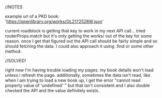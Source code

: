 //NOTES

example url of a PKD book: 'https://openlibrary.org/works/OL2172528W.json'

current roadblock is getting that key to work in my next API call... tried routerProps.match but it's only getting the works/ out of the key for some reason. once I get that figured out the API call should be fairly simple and so should fetching the data. I could also approach it using .find or some other method.

//SOLVED!

right now I'm having trouble loading my pages. my book details won't load unless i refresh the page. additionally, sometimes the data isn't read, like when I am trying to load a new book up, I get the error "cannot read property value of 'undefined' " but that isn't consistent and I also double checked the API and the value definitely exists.
